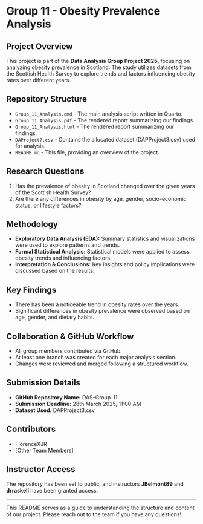 # Group 11 - Obesity Prevalence Analysis

## Project Overview
This project is part of the **Data Analysis Group Project 2025**, focusing on analyzing obesity prevalence in Scotland. The study utilizes datasets from the Scottish Health Survey to explore trends and factors influencing obesity rates over different years.

## Repository Structure
- `Group_11_Analysis.qmd` - The main analysis script written in Quarto.
- `Group_11_Analysis.pdf` - The rendered report summarizing our findings.
- `Group_11_Analysis.html` - The rendered report summarizing our findings.
- `DAProject7.csv` - Contains the allocated dataset (DAPProject3.csv) used for analysis.
- `README.md` - This file, providing an overview of the project.

## Research Questions
1. Has the prevalence of obesity in Scotland changed over the given years of the Scottish Health Survey?
2. Are there any differences in obesity by age, gender, socio-economic status, or lifestyle factors?

## Methodology
- **Exploratory Data Analysis (EDA):** Summary statistics and visualizations were used to explore patterns and trends.
- **Formal Statistical Analysis:** Statistical models were applied to assess obesity trends and influencing factors.
- **Interpretation & Conclusions:** Key insights and policy implications were discussed based on the results.

## Key Findings
- There has been a noticeable trend in obesity rates over the years.
- Significant differences in obesity prevalence were observed based on age, gender, and dietary habits.

## Collaboration & GitHub Workflow
- All group members contributed via GitHub.
- At least one branch was created for each major analysis section.
- Changes were reviewed and merged following a structured workflow.

## Submission Details
- **GitHub Repository Name:** DAS-Group-11
- **Submission Deadline:** 28th March 2025, 11:00 AM
- **Dataset Used:** DAPProject3.csv

## Contributors
- FlorenceXJR
- [Other Team Members]

## Instructor Access
The repository has been set to public, and instructors **JBelmont89** and **drraskell** have been granted access.

---

This README serves as a guide to understanding the structure and content of our project. Please reach out to the team if you have any questions!


